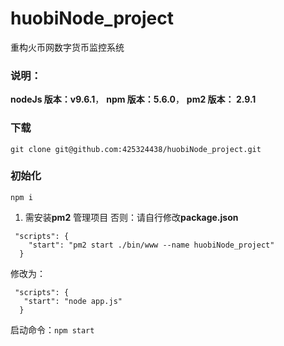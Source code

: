 # huobiNode_project
重构火币网数字货币监控系统
### 说明：
__nodeJs 版本：v9.6.1__，
__npm 版本：5.6.0__，
__pm2 版本： 2.9.1__
### 下载
```git clone git@github.com:425324438/huobiNode_project.git```
### 初始化
```npm i ```


1. 需安装**pm2** 管理项目
否则：请自行修改**package.json**
```
 "scripts": {
    "start": "pm2 start ./bin/www --name huobiNode_project"
  } 
```
修改为：
```
 "scripts": {
   "start": "node app.js"
  } 
```
启动命令：`npm start`
